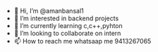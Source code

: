 - 👋 Hi, I’m @amanbansal1
- 👀 I’m interested in backend projects
- 🌱 I’m currently learning c,c++,pyhton
- 💞️ I’m looking to collaborate on intern
- 📫 How to reach me whatsaap me 9413267065

<!---
amanbansal1/amanbansal1 is a ✨ special ✨ repository because its `README.md` (this file) appears on your GitHub profile.
You can click the Preview link to take a look at your changes.
--->
